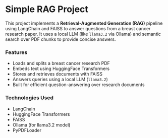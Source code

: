  # Simple RAG Project

This project implements a **Retrieval-Augmented Generation (RAG)** pipeline using LangChain and FAISS to answer questions from a breast cancer research paper. It uses a local LLM (like `llama3.2` via Ollama) and semantic search over PDF chunks to provide concise answers.

### Features
- Loads and splits a breast cancer research PDF
- Embeds text using HuggingFace Transformers
- Stores and retrieves documents with FAISS
- Answers queries using a local LLM (`llama3.2`)
- Built for efficient question-answering over research documents

### Technologies Used
- LangChain
- HuggingFace Transformers
- FAISS
- Ollama (for llama3.2 model)
- PyPDFLoader

